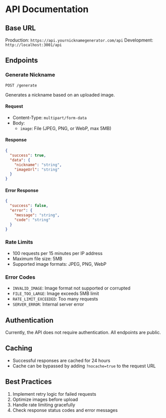 # API Documentation

## Base URL
Production: `https://api.yournicknamegenerator.com/api`
Development: `http://localhost:3001/api`

## Endpoints

### Generate Nickname
`POST /generate`

Generates a nickname based on an uploaded image.

#### Request
- Content-Type: `multipart/form-data`
- Body:
  - `image`: File (JPEG, PNG, or WebP, max 5MB)

#### Response
```json
{
  "success": true,
  "data": {
    "nickname": "string",
    "imageUrl": "string"
  }
}
```

#### Error Response
```json
{
  "success": false,
  "error": {
    "message": "string",
    "code": "string"
  }
}
```

### Rate Limits
- 100 requests per 15 minutes per IP address
- Maximum file size: 5MB
- Supported image formats: JPEG, PNG, WebP

### Error Codes
- `INVALID_IMAGE`: Image format not supported or corrupted
- `FILE_TOO_LARGE`: Image exceeds 5MB limit
- `RATE_LIMIT_EXCEEDED`: Too many requests
- `SERVER_ERROR`: Internal server error

## Authentication
Currently, the API does not require authentication. All endpoints are public.

## Caching
- Successful responses are cached for 24 hours
- Cache can be bypassed by adding `?nocache=true` to the request URL

## Best Practices
1. Implement retry logic for failed requests
2. Optimize images before upload
3. Handle rate limiting gracefully
4. Check response status codes and error messages 